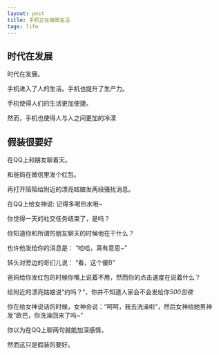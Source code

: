 ```yaml
---
layout: post
title: 手机正在摧毁生活
tags: life
---
```


## 时代在发展

时代在发展。

手机进入了人的生活。手机也提升了生产力。

手机使得人们的生活更加便捷。

然而，手机也使得人与人之间更加的冷漠

## 假装很要好

在QQ上和朋友聊着天。

和爸妈在微信里发个红包。

再打开陌陌给附近的漂亮姑娘发两段骚扰消息。

在QQ上给女神说: 记得多喝热水哦~

你觉得一天的社交任务结束了，是吗？

你知道你和所谓的朋友聊天的时候他在干什么？

也许他发给你的消息是： “哈哈，真有意思~”

转头对旁边的哥们儿说： “看，这个傻B”

爸妈给你发红包的时候你嘴上说着不用，然而你的点击速度在说着什么？

给附近的漂亮姑娘说“约吗？”，你并不知道人家会不会发给你*500包夜*

你在给女神说话的时候，女神会说：“呵呵，我去洗澡啦”，然后女神给她男神发“欧巴，你洗澡回来了吗~”

你以为在QQ上聊两句就能加深感情，

然而这只是假装的要好。

## 
